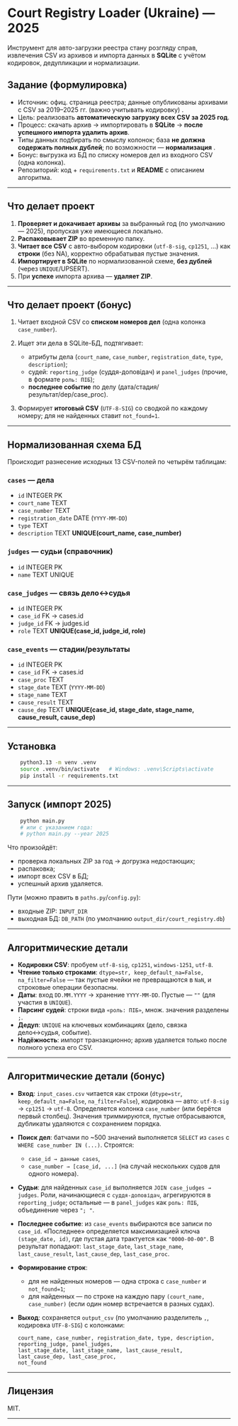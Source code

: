 # Court Registry Loader (Ukraine) — 2025

Инструмент для авто-загрузки реестра стану розгляду справ, извлечения CSV из архивов и импорта данных в **SQLite** с
учётом кодировок, дедупликации и нормализации.

## Задание (формулировка)

* Источник: офиц. страница реестра; данные опубликованы архивами с CSV за 2019–2025 гг. (важно учитывать кодировку)
  .&#x20;
* Цель: реализовать **автоматическую загрузку всех CSV за 2025 год**.&#x20;
* Процесс: скачать архив → импортировать в **SQLite** → **после успешного импорта удалить архив**.&#x20;
* Типы данных подбирать по смыслу колонок; база **не должна содержать полных дублей**; по возможности — **нормализация**
  .&#x20;
* Бонус: выгрузка из БД по списку номеров дел из входного CSV (одна колонка).&#x20;
* Репозиторий: код + `requirements.txt` и **README** с описанием алгоритма.&#x20;

---

## Что делает проект

1. **Проверяет и докачивает архивы** за выбранный год (по умолчанию — 2025), пропуская уже имеющиеся локально.
2. **Распаковывает ZIP** во временную папку.
3. **Читает все CSV** с авто-выбором кодировки (`utf-8-sig`, `cp1251`, …) как **строки** (без NA), корректно обрабатывая
   пустые значения.
4. **Импортирует в SQLite** по нормализованной схеме, **без дублей** (через `UNIQUE`/UPSERT).
5. При **успехе** импорта архива — **удаляет ZIP**.

---

## Что делает проект (бонус)

1. Читает входной CSV со **списком номеров дел** (одна колонка `case_number`).
2. Ищет эти дела в SQLite-БД, подтягивает:

    * атрибуты дела (`court_name`, `case_number`, `registration_date`, `type`, `description`);
    * судей: `reporting_judge` (суддя-доповідач) и `panel_judges` (прочие, в формате `роль: ПІБ`);
    * **последнее событие** по делу (дата/стадия/результат/dep/case\_proc).
3. Формирует **итоговый CSV** (`UTF-8-SIG`) со сводкой по каждому номеру; для не найденных ставит `not_found=1`.

---

## Нормализованная схема БД

Происходит разнесение исходных 13 CSV-полей по четырём таблицам:

### `cases` — дела

* `id` INTEGER PK
* `court_name` TEXT
* `case_number` TEXT
* `registration_date` DATE (`YYYY-MM-DD`)
* `type` TEXT
* `description` TEXT
  **UNIQUE(court\_name, case\_number)**

### `judges` — судьи (справочник)

* `id` INTEGER PK
* `name` TEXT UNIQUE

### `case_judges` — связь дело↔судья

* `id` INTEGER PK
* `case_id` FK → cases.id
* `judge_id` FK → judges.id
* `role` TEXT
  **UNIQUE(case\_id, judge\_id, role)**

### `case_events` — стадии/результаты

* `id` INTEGER PK
* `case_id` FK → cases.id
* `case_proc` TEXT
* `stage_date` TEXT (`YYYY-MM-DD`)
* `stage_name` TEXT
* `cause_result` TEXT
* `cause_dep` TEXT
  **UNIQUE(case\_id, stage\_date, stage\_name, cause\_result, cause\_dep)**

---

## Установка

```bash
    python3.13 -m venv .venv
    source .venv/bin/activate   # Windows: .venv\Scripts\activate
    pip install -r requirements.txt
```

---

## Запуск (импорт 2025)

```bash
    python main.py
    # или с указанием года:
    # python main.py --year 2025
```

Что произойдёт:

* проверка локальных ZIP за год → догрузка недостающих;
* распаковка;
* импорт всех CSV в БД;
* успешный архив удаляется.

Пути (можно править в `paths.py`/`config.py`):

* входные ZIP: `INPUT_DIR`
* выходная БД: `DB_PATH` (по умолчанию `output_dir/court_registry.db`)

---

## Алгоритмические детали

* **Кодировки CSV**: пробуем `utf-8-sig`, `cp1251`, `windows-1251`, `utf-8`.
* **Чтение только строками**: `dtype=str, keep_default_na=False, na_filter=False` — так пустые ячейки не превращаются в
  `NaN`, и строковые операции безопасны.
* **Даты**: вход `DD.MM.YYYY` → хранение `YYYY-MM-DD`. Пустые — `""` (для участия в `UNIQUE`).
* **Парсинг судей**: строки вида `«роль: ПІБ»`, множ. значения разделены `;`.
* **Дедуп**: `UNIQUE` на ключевых комбинациях (дело, связка дело↔судья, событие).
* **Надёжность**: импорт транзакционно; архив удаляется только после полного успеха его CSV.

---

## Алгоритмические детали (бонус)

* **Вход**: `input_cases.csv` читается как строки (`dtype=str`, `keep_default_na=False`, `na_filter=False`), кодировка —
  авто: `utf-8-sig` → `cp1251` → `utf-8`. Определяется колонка `case_number` (или берётся первый столбец). Значения
  триммируются, пустые отбрасываются, дубликаты удаляются с сохранением порядка.
* **Поиск дел**: батчами по \~500 значений выполняется `SELECT` из `cases` с `WHERE case_number IN (...)`. Строятся:

    * `case_id → данные cases`,
    * `case_number → [case_id, ...]` (на случай нескольких судов для одного номера).
* **Судьи**: для найденных `case_id` выполняется `JOIN case_judges → judges`. Роли, начинающиеся с `суддя-доповідач`,
  агрегируются в `reporting_judge`; остальные — в `panel_judges` как `роль: ПІБ`, объединение через `"; "`.
* **Последнее событие**: из `case_events` выбираются все записи по `case_id`. «Последнее» определяется максимизацией
  ключа `(stage_date, id)`, где пустая дата трактуется как `"0000-00-00"`. В результат попадают: `last_stage_date`,
  `last_stage_name`, `last_cause_result`, `last_cause_dep`, `last_case_proc`.
* **Формирование строк**:

    * для не найденных номеров — одна строка с `case_number` и `not_found=1`;
    * для найденных — по строке на каждую пару `(court_name, case_number)` (если один номер встречается в разных судах).
* **Выход**: сохраняется `output_csv` (по умолчанию разделитель `,`, кодировка `UTF-8-SIG`) с колонками:

  ```
  court_name, case_number, registration_date, type, description,
  reporting_judge, panel_judges,
  last_stage_date, last_stage_name, last_cause_result, last_cause_dep, last_case_proc,
  not_found
  ```

---

## Лицензия

MIT.

---



